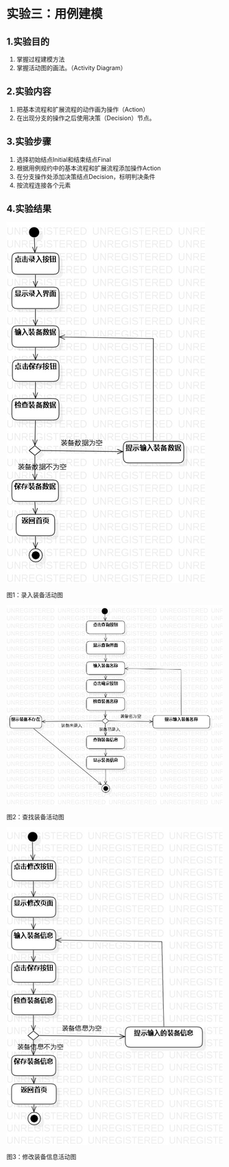 ﻿# 实验三：用例建模

## 1.实验目的
1. 掌握过程建模方法
2. 掌握活动图的画法。（Activity Diagram）


## 2.实验内容
1. 把基本流程和扩展流程的动作画为操作（Action）
2. 在出现分支的操作之后使用决策（Decision）节点。


## 3.实验步骤
1. 选择初始结点Initial和结束结点Final
2. 根据用例规约中的基本流程和扩展流程添加操作Action
3. 在分支操作处添加决策结点Decision，标明判决条件
4. 按流程连接各个元素

## 4.实验结果
![实验三活动图01](./Activity01.jpg)

图1：录入装备活动图




![实验三活动图02](./Activity02.jpg)

图2：查找装备活动图




![实验三活动图03](./Activity03.jpg)

图3：修改装备信息活动图
